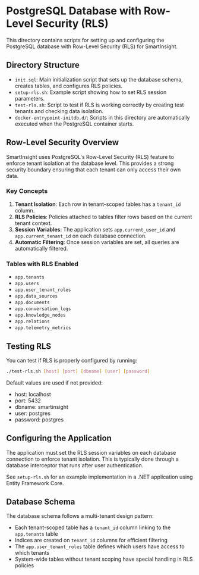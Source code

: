 # PostgreSQL Database with Row-Level Security (RLS)

This directory contains scripts for setting up and configuring the PostgreSQL database with Row-Level Security (RLS) for SmartInsight.

## Directory Structure

- `init.sql`: Main initialization script that sets up the database schema, creates tables, and configures RLS policies.
- `setup-rls.sh`: Example script showing how to set RLS session parameters.
- `test-rls.sh`: Script to test if RLS is working correctly by creating test tenants and checking data isolation.
- `docker-entrypoint-initdb.d/`: Scripts in this directory are automatically executed when the PostgreSQL container starts.

## Row-Level Security Overview

SmartInsight uses PostgreSQL's Row-Level Security (RLS) feature to enforce tenant isolation at the database level. This provides a strong security boundary ensuring that each tenant can only access their own data.

### Key Concepts

1. **Tenant Isolation**: Each row in tenant-scoped tables has a `tenant_id` column.
2. **RLS Policies**: Policies attached to tables filter rows based on the current tenant context.
3. **Session Variables**: The application sets `app.current_user_id` and `app.current_tenant_id` on each database connection.
4. **Automatic Filtering**: Once session variables are set, all queries are automatically filtered.

### Tables with RLS Enabled

- `app.tenants`
- `app.users`
- `app.user_tenant_roles`
- `app.data_sources`
- `app.documents`
- `app.conversation_logs`
- `app.knowledge_nodes`
- `app.relations`
- `app.telemetry_metrics`

## Testing RLS

You can test if RLS is properly configured by running:

```bash
./test-rls.sh [host] [port] [dbname] [user] [password]
```

Default values are used if not provided:
- host: localhost
- port: 5432
- dbname: smartinsight
- user: postgres
- password: postgres

## Configuring the Application

The application must set the RLS session variables on each database connection to enforce tenant isolation. This is typically done through a database interceptor that runs after user authentication.

See `setup-rls.sh` for an example implementation in a .NET application using Entity Framework Core.

## Database Schema

The database schema follows a multi-tenant design pattern:

- Each tenant-scoped table has a `tenant_id` column linking to the `app.tenants` table
- Indices are created on `tenant_id` columns for efficient filtering
- The `app.user_tenant_roles` table defines which users have access to which tenants
- System-wide tables without tenant scoping have special handling in RLS policies 